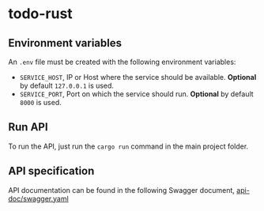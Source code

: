 # todo-rust

## Environment variables
An `.env` file must be created with the following environment variables:

- `SERVICE_HOST`, IP or Host where the service should be available. **Optional** by default `127.0.0.1` is used.
- `SERVICE_PORT`, Port on which the service should run. **Optional** by default `8000` is used.

## Run API
To run the API, just run the `cargo run` command in the main project folder.

## API specification
API documentation can be found in the following Swagger document, [api-doc/swagger.yaml](https://github.com/franlopezm/todo-rust/blob/main/api-doc/swagger.yaml)
